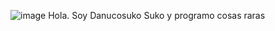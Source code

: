 ![image](https://user-images.githubusercontent.com/71569318/226206293-19634447-a0b9-4725-b674-3037aef61f36.png)
Hola. Soy Danucosuko Suko y programo cosas raras
